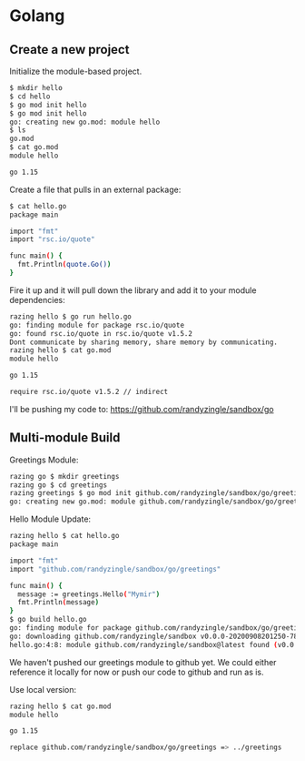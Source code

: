 # Golang

## Create a new project

Initialize the module-based project.

```sh
$ mkdir hello
$ cd hello
$ go mod init hello
$ go mod init hello
go: creating new go.mod: module hello
$ ls
go.mod
$ cat go.mod
module hello

go 1.15
```

Create a file that pulls in an external package:

```sh
$ cat hello.go
package main

import "fmt"
import "rsc.io/quote"

func main() {
  fmt.Println(quote.Go())
}
```

Fire it up and it will pull down the library and add it to your module dependencies:
```sh
razing hello $ go run hello.go
go: finding module for package rsc.io/quote
go: found rsc.io/quote in rsc.io/quote v1.5.2
Dont communicate by sharing memory, share memory by communicating.
razing hello $ cat go.mod
module hello

go 1.15

require rsc.io/quote v1.5.2 // indirect
```

I'll be pushing my code to: https://github.com/randyzingle/sandbox/go

## Multi-module Build

Greetings Module:

```sh
razing go $ mkdir greetings
razing go $ cd greetings
razing greetings $ go mod init github.com/randyzingle/sandbox/go/greetings
go: creating new go.mod: module github.com/randyzingle/sandbox/go/greetings
```

Hello Module Update:

```sh
razing hello $ cat hello.go
package main

import "fmt"
import "github.com/randyzingle/sandbox/go/greetings"

func main() {
  message := greetings.Hello("Mymir")
  fmt.Println(message)
}
$ go build hello.go
go: finding module for package github.com/randyzingle/sandbox/go/greetings
go: downloading github.com/randyzingle/sandbox v0.0.0-20200908201250-78df0726affc
hello.go:4:8: module github.com/randyzingle/sandbox@latest found (v0.0.0-20200908201250-78df0726affc), but does not contain package github.com/randyzingle/sandbox/go/greetings
```

We haven't pushed our greetings module to github yet. We could either reference it locally for now  or push our code to github and run as is.

Use local version:
```sh
razing hello $ cat go.mod
module hello

go 1.15

replace github.com/randyzingle/sandbox/go/greetings => ../greetings
```
